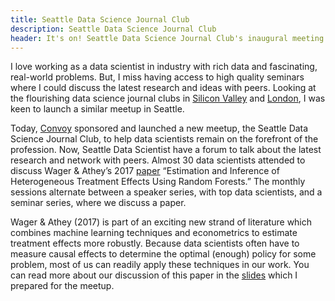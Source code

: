 ```yaml
---
title: Seattle Data Science Journal Club
description: Seattle Data Science Journal Club
header: It's on! Seattle Data Science Journal Club's inaugural meeting
---
```


I love working as a data scientist in industry with rich data and fascinating, real-world 
problems.  But, I miss having access to high quality seminars where I could
discuss the latest research and ideas with peers. 
Looking at the flourishing data science journal clubs in
[Silicon Valley](https://www.meetup.com/Silicon-Valley-Data-Science-Journal-Club/?_cookie-check=8JqBejiS8KtzrbG6)
and [London](https://www.meetup.com/London-Data-Science-Journal-Club/),
I was keen to launch a similar meetup in Seattle.

Today, [Convoy](https://convoy.com/) sponsored and launched a new meetup, the
Seattle Data Science Journal Club, to help data scientists remain on the forefront of the
profession.  Now, Seattle Data Scientist have a forum to talk about the latest
research and network with peers. 
Almost 30 data scientists attended to discuss Wager & Athey’s 2017
[paper](https://arxiv.org/abs/1510.04342)
“Estimation and Inference of Heterogeneous Treatment Effects Using Random
Forests.”  The monthly sessions alternate between a speaker series, with top
data scientists, and a seminar series, where we discuss a paper.


Wager & Athey (2017) is part of an exciting new strand of literature which
combines machine learning techniques and econometrics to estimate treatment
effects more robustly. Because data scientists often have to measure causal
effects to determine the optimal (enough) policy for some problem, most of us
can readily apply these techniques in our work. You can read more about our
discussion of this paper in the [slides](http://benjaminskrainka.com/talks/M1_WagerAthey.pdf)
which I prepared for the meetup.

